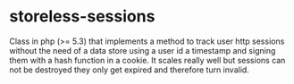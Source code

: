 # storeless-sessions

Class in php (>= 5.3) that implements a method to track user http sessions without the need of a data store using a user id a timestamp and signing them with a hash function in a cookie. It scales really well but sessions can not be destroyed they only get expired and therefore turn invalid.
